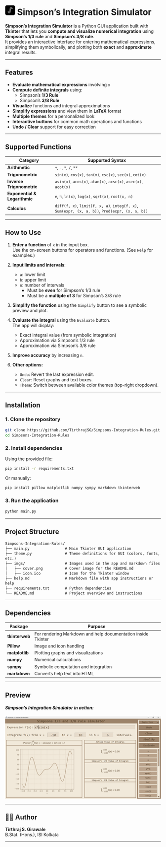 # <img src="imgs/icon.png" alt="emoji" width="32" height="32"> Simpson’s Integration Simulator



**Simpson’s Integration Simulator** is a Python GUI application built with **Tkinter** that lets you **compute and visualize numerical integration** using **Simpson’s 1/3 rule** and **Simpson’s 3/8 rule**.  
It provides an interactive interface for entering mathematical expressions, simplifying them symbolically, and plotting both **exact** and **approximate** integral results.

---

## Features

- **Evaluate mathematical expressions** involving `x`
- **Compute definite integrals** using:
  - Simpson’s **1/3 Rule**
  - Simpson’s **3/8 Rule**
- **Visualize** functions and integral approximations
- **Simplify expressions** and view them in **LaTeX** format
- **Multiple themes** for a personalized look
- **Interactive buttons** for common math operations and functions
-  **Undo / Clear** support for easy correction

---

## Supported Functions

| Category | Supported Syntax |
|-----------|------------------|
| **Arithmetic** | `+`, `-`, `*`, `/`, `**` |
| **Trigonometric** | `sin(x)`, `cos(x)`, `tan(x)`, `csc(x)`, `sec(x)`, `cot(x)` |
| **Inverse Trigonometric** | `asin(x)`, `acos(x)`, `atan(x)`, `acsc(x)`, `asec(x)`, `acot(x)` |
| **Exponential & Logarithmic** | `e`, `π`, `ln(x)`, `log(x)`, `sqrt(x)`, `root(x, n)` |
| **Calculus** | `diff(f, x)`, `limit(f, x, a)`, `integ(f, x)`, `Sum(expr, (x, a, b))`, `Prod(expr, (x, a, b))` |

---

## How to Use

1. **Enter a function** of `x` in the input box.  
   Use the on-screen buttons for operators and functions. (See `Help` for examples.)

2. **Input limits and intervals**:
   - `a`: lower limit  
   - `b`: upper limit  
   - `n`: number of intervals  
     - Must be **even** for Simpson’s 1/3 rule  
     - Must be a **multiple of 3** for Simpson’s 3/8 rule  

3. **Simplify the function** using the `Simplify` button to see a symbolic preview and plot.

4. **Evaluate the integral** using the `Evaluate` button.  
   The app will display:
   - Exact integral value (from symbolic integration)
   - Approximation via Simpson’s 1/3 rule
   - Approximation via Simpson’s 3/8 rule

5. **Improve accuracy** by increasing `n`.

6. **Other options:**
   - `Undo`: Revert the last expression edit.  
   - `Clear`: Reset graphs and text boxes.  
   - `Theme`: Switch between available color themes (top-right dropdown).

---

## Installation

### 1. Clone the repository
```bash
git clone https://github.com/TirthrajSG/Simpsons-Integration-Rules.git
cd Simpsons-Integration-Rules
```

### 2. Install dependencies
Using the provided file:
```bash
pip install -r requirements.txt
```
Or manually:
```bash
pip install pillow matplotlib numpy sympy markdown tkinterweb
```

### 3. Run the application
```bash
python main.py
```

---

## Project Structure
```
Simpsons-Integration-Rules/
├── main.py                # Main Tkinter GUI application
├── theme.py               # Theme definitions for GUI (colors, fonts, etc.)
├── imgs/                  # Images used in the app and markdown files
│   ├── cover.png          # Cover image for the README.md
│   ├── icon.ico           # Icon for the Tkinter window
├── help.md                # Markdown file with app instructions or help
├── requirements.txt       # Python dependencies
└── README.md              # Project overview and instructions
```

---

## Dependencies

| Package | Purpose |
|----------|----------|
| **tkinterweb** | For rendering Markdown and help documentation inside Tkinter |
| **Pillow** | Image and icon handling |
| **matplotlib** | Plotting graphs and visualizations |
| **numpy** | Numerical calculations |
| **sympy** | Symbolic computation and integration |
| **markdown** | Converts help text into HTML |

---

## Preview

#### *Simpson’s Integration Simulator in action:*
![](imgs/cover.png)

---

## 🧑‍💻 Author

**Tirthraj S. Girawale**  
B.Stat. (Hons.), ISI Kolkata  

---